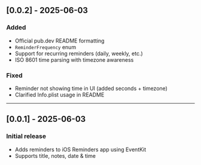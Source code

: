 ## [0.0.2] - 2025-06-03
### Added
- Official pub.dev README formatting
- `ReminderFrequency` enum
- Support for recurring reminders (daily, weekly, etc.)
- ISO 8601 time parsing with timezone awareness

### Fixed
- Reminder not showing time in UI (added seconds + timezone)
- Clarified Info.plist usage in README

---

## [0.0.1] - 2025-06-03
### Initial release
- Adds reminders to iOS Reminders app using EventKit
- Supports title, notes, date & time
